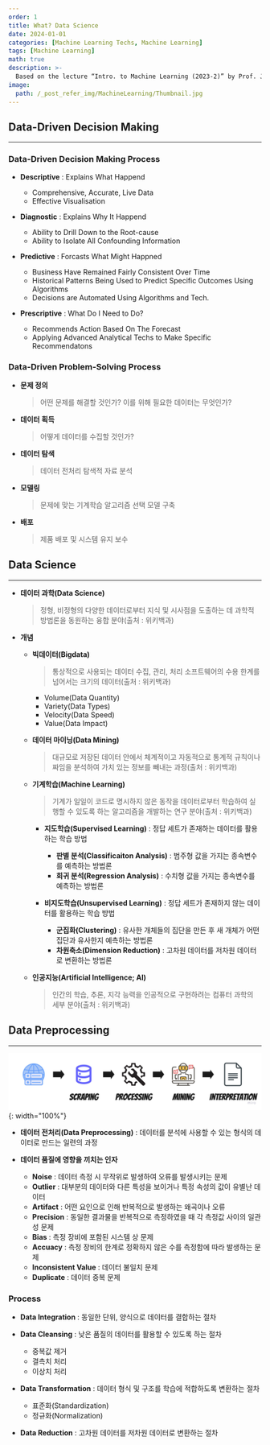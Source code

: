 ```yaml
---
order: 1
title: What? Data Science
date: 2024-01-01
categories: [Machine Learning Techs, Machine Learning]
tags: [Machine Learning]
math: true
description: >-
  Based on the lecture “Intro. to Machine Learning (2023-2)” by Prof. Je Hyuk Lee, Dept. of Data Science, The Grad. School, Kookmin Univ.
image:
  path: /_post_refer_img/MachineLearning/Thumbnail.jpg
---
```


## Data-Driven Decision Making
-----

### Data-Driven Decision Making Process

- **Descriptive** : Explains What Happend
    - Comprehensive, Accurate, Live Data
    - Effective Visualisation

- **Diagnostic** : Explains Why It Happend
    - Ability to Drill Down to the Root-cause
    - Ability to Isolate All Confounding Information

- **Predictive** : Forcasts What Might Happned
    - Business Have Remained Fairly Consistent Over Time
    - Historical Patterns Being Used to Predict Specific Outcomes Using Algorithms
    - Decisions are Automated Using Algorithms and Tech.

- **Prescriptive** : What Do I Need to Do?
    - Recommends Action Based On The Forecast
    - Applying Advanced Analytical Techs to Make Specific Recommendatons

### Data-Driven Problem-Solving Process

- **문제 정의**

    > 어떤 문제를 해결할 것인가?
    > 이를 위해 필요한 데이터는 무엇인가?

- **데이터 획득**

    > 어떻게 데이터를 수집할 것인가?

- **데이터 탐색**

    > 데이터 전처리
    > 탐색적 자료 분석

- **모델링**

    > 문제에 맞는 기계학습 알고리즘 선택
    > 모델 구축

- **배포**

    > 제품 배포 및 시스템 유지 보수

## Data Science
-----

- **데이터 과학(Data Science)**

    > 정형, 비정형의 다양한 데이터로부터 지식 및 시사점을 도출하는 데 과학적 방법론을 동원하는 융합 분야(출처 : 위키백과)

- **개념**

    - **빅데이터(Bigdata)**

        > 통상적으로 사용되는 데이터 수집, 관리, 처리 소프트웨어의 수용 한계를 넘어서는 크기의 데이터(출처 : 위키백과)

        - Volume(Data Quantity)
        - Variety(Data Types)
        - Velocity(Data Speed)
        - Value(Data Impact)

    - **데이터 마이닝(Data Mining)**

        > 대규모로 저장된 데이터 안에서 체계적이고 자동적으로 통계적 규칙이나 짜임을 분석하여 가치 있는 정보를 빼내는 과정(출처 : 위키백과)

    - **기계학습(Machine Learning)**

        > 기계가 일일이 코드로 명시하지 않은 동작을 데이터로부터 학습하여 실행할 수 있도록 하는 알고리즘을 개발하는 연구 분야(출처 : 위키백과)

        - **지도학습(Supervised Learning)** : 정답 세트가 존재하는 데이터를 활용하는 학습 방법
            - **판별 분석(Classificaiton Analysis)** : 범주형 값을 가지는 종속변수를 예측하는 방법론
            - **회귀 분석(Regression Analysis)** : 수치형 값을 가지는 종속변수를 예측하는 방법론

        - **비지도학습(Unsupervised Learning)** : 정답 세트가 존재하지 않는 데이터를 활용하는 학습 방법
            - **군집화(Clustering)** : 유사한 개체들의 집단을 만든 후 새 개체가 어떤 집단과 유사한지 예측하는 방법론
            - **차원축소(Dimension Reduction)** : 고차원 데이터를 저차원 데이터로 변환하는 방법론

    - **인공지능(Artificial Intelligence; AI)**

        > 인간의 학습, 추론, 지각 능력을 인공적으로 구현하려는 컴퓨터 과학의 세부 분야(출처 : 위키백과)

## Data Preprocessing
-----

![01](/_post_refer_img/MachineLearning/01-01.jpg){: width="100%"}

- **데이터 전처리(Data Preprocessing)** : 데이터를 분석에 사용할 수 있는 형식의 데이터로 만드는 일련의 과정

- **데이터 품질에 영향을 끼치는 인자**
    - **Noise** : 데이터 측정 시 무작위로 발생하여 오류를 발생시키는 문제
    - **Outlier** : 대부분의 데이터와 다른 특성을 보이거나 특정 속성의 값이 유별난 데이터
    - **Artifact** : 어떤 요인으로 인해 반복적으로 발생하는 왜곡이나 오류
    - **Precision** : 동일한 결과물을 반복적으로 측정하였을 때 각 측정값 사이의 일관성 문제
    - **Bias** : 측정 장비에 포함된 시스템 상 문제
    - **Accuacy** : 측정 장비의 한계로 정확하지 않은 수를 측정함에 따라 발생하는 문제
    - **Inconsistent Value** : 데이터 불일치 문제
    - **Duplicate** : 데이터 중복 문제

### Process

- **Data Integration** : 동일한 단위, 양식으로 데이터를 결합하는 절차

- **Data Cleansing** : 낮은 품질의 데이터를 활용할 수 있도록 하는 절차
    - 중복값 제거
    - 결측치 처리
    - 이상치 처리

- **Data Transformation** : 데이터 형식 및 구조를 학습에 적합하도록 변환하는 절차
    - 표준화(Standardization)
    - 정규화(Normalization)

- **Data Reduction** : 고차원 데이터를 저차원 데이터로 변환하는 절차